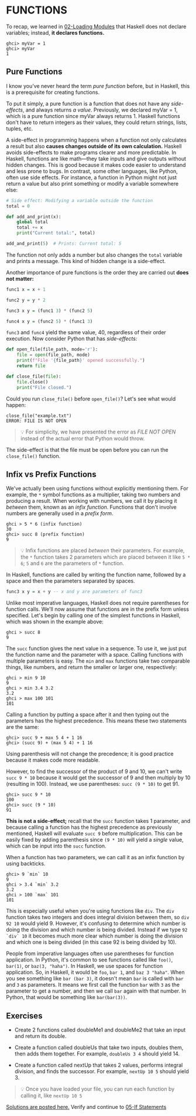 <head>
    <base href="https://ibnaleem.github.io/Haskell-Simplified/Introduction/" />
</head>

# FUNCTIONS
To recap, we learned in [02-Loading Modules](./02-Loading%20Modules) that Haskell does not declare variables; instead, **it declares functions.**

```
ghci> myVar = 1
ghci> myVar
1
```

## Pure Functions
I know you've never heard the term *pure function* before, but in Haskell, this is a prerequisite for creating functions. 

To put it simply, a pure function is a function that does not have any *side-effects*, and always returns *a value*. Previously, we declared myVar = 1, which is a pure function since myVar always returns 1. Haskell functions don't have to return integers as their values, they could return strings, lists, tuples, etc.

A side-effect in programming happens when a function not only calculates a result but also **causes changes outside of its own calculation.** Haskell avoids side-effects to make programs clearer and more predictable. In Haskell, functions are like math—they take inputs and give outputs without hidden changes. This is good because it makes code easier to understand and less prone to bugs. In contrast, some other languages, like Python, often use side effects. For instance, a function in Python might not just return a value but also print something or modify a variable somewhere else:
```python
# Side effect: Modifying a variable outside the function
total = 0

def add_and_print(x):
    global total
    total += x
    print("Current total:", total)

add_and_print(5)  # Prints: Current total: 5
```

The function not only adds a number but also changes the `total` variable and prints a message. This kind of hidden change is a side-effect.

Another importance of pure functions is the order they are carried out **does not matter:**

```haskell
func1 x = x + 1

func2 y = y * 2

func3 x y = (func1 3) * (func2 5)

func4 x y = (func2 5) * (func1 3)
```

`func3` and `func4` yield the same value, 40, regardless of their order execution. Now consider Python that has *side-effects:*

```python
def open_file(file_path, mode='r'):
    file = open(file_path, mode)
    print(f"File '{file_path}' opened successfully.")
    return file

def close_file(file):
    file.close()
    print("File closed.")
```

Could you run `close_file()` before `open_file()`? Let's see what would happen:

```
close_file("example.txt")
ERROR: FILE IS NOT OPEN
```
> 💡 For simplicity, we have presented the error as *FILE NOT OPEN* instead of the actual error that Python would throw.

The side-effect is that the file must be open before you can run the `close_file()` function.

## Infix vs Prefix Functions
We've actually been using functions without explicitly mentioning them. For example, the `*` symbol functions as a multiplier, taking two numbers and producing a result. When working with numbers, we call it by placing it *between* them, known as an *infix function*. Functions that don't involve numbers are generally used in a *prefix form*. 

```
ghci > 5 * 6 (infix function)
30
ghci> succ 8 (prefix function)
9
```

> 💡 Infix functions are placed *between* their parameters. For example, the `*` function takes 2 parameters which are placed between it like `5 * 6`; `5` and `6` are the parameters of `*` function.

In Haskell, functions are called by writing the function name, followed by a space and then the parameters separated by spaces. 

```haskell
func3 x y = x + y -- x and y are parameters of func3
```
Unlike most imperative languages, Haskell does not require parentheses for function calls. We'll now assume that functions are in the prefix form unless specified. Let's begin by calling one of the simplest functions in Haskell, which was shown in the example above:
```
ghci > succ 8
9
```
The `succ` function gives the next value in a sequence. To use it, we just put the function name and the parameter with a space. Calling functions with multiple parameters is easy. The `min` and `max` functions take two comparable things, like numbers, and return the smaller or larger one, respectively:
```
ghci > min 9 10 
9
ghci > min 3.4 3.2 
3.2
ghci > max 100 101 
101
```
Calling a function by putting a space after it and then typing out the parameters has the highest precedence. This means these two statements are the same:
```
ghci> succ 9 + max 5 4 + 1 16
ghci> (succ 9) + (max 5 4) + 1 16
```
Using parenthesis will not change the precedence; it is good practice because it makes code more readable.

However, to find the successor of the product of 9 and 10, we can't write `succ 9 * 10` because it would get the successor of 9 and then multiply by 10 (resulting in 100). Instead, we use parentheses: `succ (9 * 10)` to get 91.
```
ghci> succ 9 * 10
100
ghci> succ (9 * 10)
91
```
**This is not a side-effect;** recall that the `succ` function takes 1 parameter, and because calling a function has the highest precedence as previously mentioned, Haskell will evaluate `succ 9` before multiplication. This can be easily fixed by adding parenthesis since `(9 * 10)` will yield a *single* value, which can be input into the `succ` function.

When a function has two parameters, we can call it as an infix function by using backticks. 
```
ghci> 9 `min` 10
9
ghci > 3.4 `min` 3.2 
3.2
ghci > 100 `max` 101 
101
```
This is especially useful when you're using functions like `div`. The `div` function takes two integers and does integral division between them, so `div 92 10` would yield 9. However, it's confusing to determine which number is doing the division and which number is being divided. Instead if we type ```92 `div` 10``` it becomes much more clear which number is doing the division and which one is being divided (in this case 92 is being divided by 10).

People from imperative languages often use parentheses for function application. In Python, it's common to see functions called like `foo()`, `bar(1)`, or `baz(3, "haha")`. In Haskell, we use spaces for function application. So, in Haskell, it would be `foo`, `bar 1`, and `baz 3 "haha"`. When you see something like `bar (bar 3)`, it doesn't mean `bar` is called with `bar` and `3` as parameters. It means we first call the function `bar` with `3` as the parameter to get a number, and then we call `bar` again with that number. In Python, that would be something like `bar(bar(3))`.

## Exercises
- Create 2 functions called doubleMe1 and doubleMe2 that take an input and return its double.

- Create a function called doubleUs that take two inputs, doubles them, then adds them together. For example, `doubleUs 3 4` should yield 14.

- Create a function called nextUp that takes 2 values, performs integral division, and finds the successor. For example, `nextUp 10 5` should yield 3.

> 💡 Once you have loaded your file, you can run each function by calling it, like `nextUp 10 5`

[Solutions are posted here.](./Solutions/04-Solutions) Verify and continue to [05-If Statements](./05-If%20Statements)